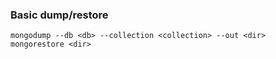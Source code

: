 ### Basic dump/restore

    mongodump --db <db> --collection <collection> --out <dir>
    mongorestore <dir>
